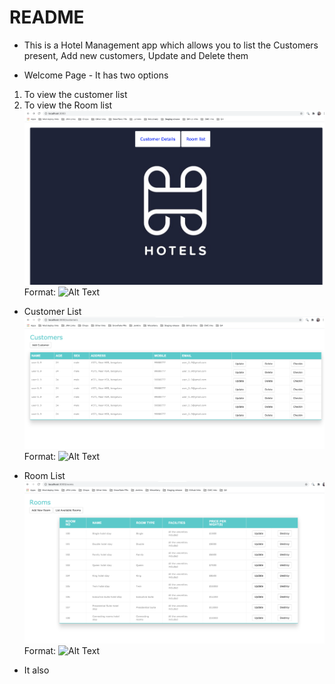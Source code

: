 # README

* This is a Hotel Management app which allows you to list the Customers present, Add new customers, Update and Delete them

- Welcome Page - It has two options
1. To view the customer list
2. To view the Room list
![Welcome Pag](/app/assets/images/welcome.png)
Format: ![Alt Text](url)

- Customer List
![Customer Pag](/app/assets/images/customer_list.png)
Format: ![Alt Text](url)

- Room List
![Room Pag](/app/assets/images/room_list.png)
Format: ![Alt Text](url)
* It also 

